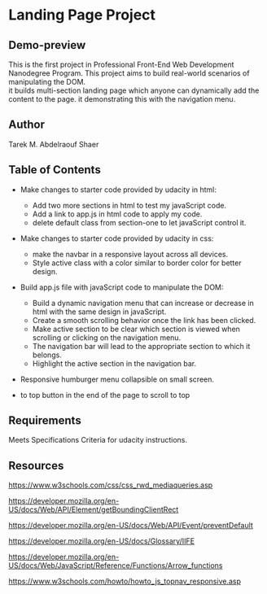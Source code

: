 # Landing Page Project

## Demo-preview 

This is the first project in Professional Front-End Web Development Nanodegree Program. This project aims to build real-world scenarios of manipulating the DOM.  
it builds multi-section landing page which anyone can dynamically add the content to the page. it demonstrating this with the navigation menu. 


## Author

Tarek M. Abdelraouf Shaer

## Table of Contents

- Make changes to starter code provided by udacity in html:

  - Add two more sections in html to test my javaScript code.
  - Add a link to app.js in html code to apply my code.
  - delete default class from section-one to let javaScript control it.

- Make changes to starter code provided by udacity in css:

  - make the navbar in a responsive layout across all devices.
  - Style active class with a color similar to border color for better design.

- Build app.js file with javaScript code to manipulate the DOM:

  - Build a dynamic navigation menu that can increase or decrease in html with the same design in javaScript.
  - Create a smooth scrolling behavior once the link has been clicked.
  - Make active section to be clear which section is viewed when scrolling or clicking on the navigation menu.
  - The navigation bar will lead to the appropriate section to which it belongs.
  - Highlight the active section in the navigation bar. 

- Responsive humburger menu collapsible on small screen. 

- to top button in the end of the page to scroll to top


## Requirements

Meets Specifications Criteria for udacity instructions.

## Resources

<https://www.w3schools.com/css/css_rwd_mediaqueries.asp>

<https://developer.mozilla.org/en-US/docs/Web/API/Element/getBoundingClientRect>

<https://developer.mozilla.org/en-US/docs/Web/API/Event/preventDefault>

<https://developer.mozilla.org/en-US/docs/Glossary/IIFE>

<https://developer.mozilla.org/en-US/docs/Web/JavaScript/Reference/Functions/Arrow_functions>

<https://www.w3schools.com/howto/howto_js_topnav_responsive.asp>